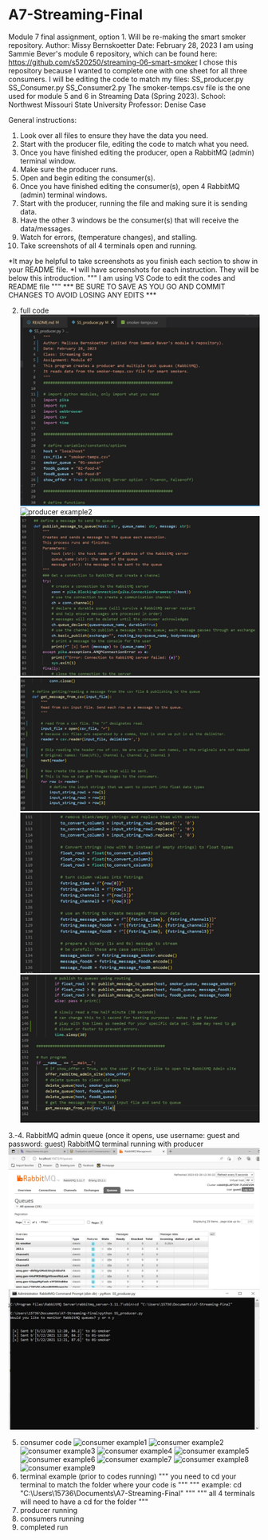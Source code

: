 # A7-Streaming-Final
Module 7 final assignment, option 1. Will be re-making the smart smoker repository.
Author: Missy Bernskoetter
Date: February 28, 2023
I am using Sammie Bever's module 6 repository, which can be found here: 
https://github.com/s520250/streaming-06-smart-smoker 
I chose this repository because I wanted to complete one with one sheet for all three consumers. 
I will be editing the code to match my files:
SS_producer.py
SS_Consumer.py
SS_Consumer2.py
The smoker-temps.csv file is the one used for module 5 and 6 in Streaming Data (Spring 2023).
School: Northwest Missouri State University
Professor: Denise Case

General instructions:
1. Look over all files to ensure they have the data you need. 
2. Start with the producer file, editing the code to match what you need.
3. Once you have finished editing the producer, open a RabbitMQ (admin) terminal window.
4. Make sure the producer runs.
5. Open and begin editing the consumer(s).
6. Once you have finished editing the consumer(s), open 4 RabbitMQ (admin) terminal windows.
7. Start with the producer, running the file and making sure it is sending data.
8. Have the other 3 windows be the consumer(s) that will receive the data/messages.
9. Watch for errors, (temperature changes), and stalling.
10. Take screenshots of all 4 terminals open and running. 

*It may be helpful to take screenshots as you finish each section to show in your README file.
*I will have screenshots for each instruction. They will be below this introduction.
""" I am using VS Code to edit the codes and README file """
*** BE SURE TO SAVE AS YOU GO AND COMMIT CHANGES TO AVOID LOSING ANY EDITS ***

2. full code 
![producer example1](Producer_example1.JPG)
![producer example2](Producer_example2.JPG)
![producer example3](Producer_example3.JPG)
![producer example4](Producer_example4.JPG)
![producer example5](Producer_example5.JPG)
![producer example6](Producer_example6.JPG)

3.-4. RabbitMQ admin queue (once it opens, use username: guest and password: guest)
   RabbitMQ terminal running with producer
   ![rabbitmq admin](RabbitMQ_page.JPG)
   ![rabbitmq terminal](smoker_producer_running.JPG)

5. consumer code
![consumer example1](Consumer_example1.JPG)
![consumer example2](Consumer_example2.JPG)
![consumer example3](Consumer_example3.JPG)
![consumer example4](Consumer_example4.JPG)
![consumer example5](Consumer_example5.JPG)
![consumer example6](Consumer_example6.JPG)
![consumer example7](Consumer_example7.JPG)
![consumer example8](Consumer_example8.JPG)
![consumer example9](Consumer_example9.JPG)
6. terminal example (prior to codes running)
""" you need to cd your terminal to match the folder where your code is """
""" example: cd "C:\Users\15736\Documents\A7-Streaming-Final" """
""" all 4 terminals will need to have a cd for the folder """
7. producer running
8. consumers running
10. completed run